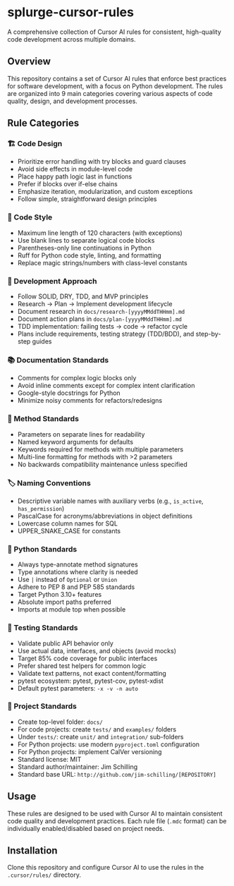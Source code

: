 # splurge-cursor-rules
A comprehensive collection of Cursor AI rules for consistent, high-quality code development across multiple domains.

## Overview

This repository contains a set of Cursor AI rules that enforce best practices for software development, with a focus on Python development. The rules are organized into 9 main categories covering various aspects of code quality, design, and development processes.

## Rule Categories

### 🏗️ Code Design
- Prioritize error handling with try blocks and guard clauses
- Avoid side effects in module-level code
- Place happy path logic last in functions
- Prefer if blocks over if-else chains
- Emphasize iteration, modularization, and custom exceptions
- Follow simple, straightforward design principles

### 🎨 Code Style
- Maximum line length of 120 characters (with exceptions)
- Use blank lines to separate logical code blocks
- Parentheses-only line continuations in Python
- Ruff for Python code style, linting, and formatting
- Replace magic strings/numbers with class-level constants

### 🔄 Development Approach
- Follow SOLID, DRY, TDD, and MVP principles
- Research → Plan → Implement development lifecycle
- Document research in `docs/research-[yyyyMMddTHHmm].md`
- Document action plans in `docs/plan-[yyyyMMddTHHmm].md`
- TDD implementation: failing tests → code → refactor cycle
- Plans include requirements, testing strategy (TDD/BDD), and step-by-step guides

### 📚 Documentation Standards
- Comments for complex logic blocks only
- Avoid inline comments except for complex intent clarification
- Google-style docstrings for Python
- Minimize noisy comments for refactors/redesigns

### 🔧 Method Standards
- Parameters on separate lines for readability
- Named keyword arguments for defaults
- Keywords required for methods with multiple parameters
- Multi-line formatting for methods with >2 parameters
- No backwards compatibility maintenance unless specified

### 🏷️ Naming Conventions
- Descriptive variable names with auxiliary verbs (e.g., `is_active`, `has_permission`)
- PascalCase for acronyms/abbreviations in object definitions
- Lowercase column names for SQL
- UPPER_SNAKE_CASE for constants

### 🐍 Python Standards
- Always type-annotate method signatures
- Type annotations where clarity is needed
- Use `|` instead of `Optional` or `Union`
- Adhere to PEP 8 and PEP 585 standards
- Target Python 3.10+ features
- Absolute import paths preferred
- Imports at module top when possible

### 🧪 Testing Standards
- Validate public API behavior only
- Use actual data, interfaces, and objects (avoid mocks)
- Target 85% code coverage for public interfaces
- Prefer shared test helpers for common logic
- Validate text patterns, not exact content/formatting
- pytest ecosystem: pytest, pytest-cov, pytest-xdist
- Default pytest parameters: `-x -v -n auto`

### 📁 Project Standards
- Create top-level folder: `docs/`
- For code projects: create `tests/` and `examples/` folders
- Under `tests/`: create `unit/` and `integration/` sub-folders
- For Python projects: use modern `pyproject.toml` configuration
- For Python projects: implement CalVer versioning
- Standard license: MIT
- Standard author/maintainer: Jim Schilling
- Standard base URL: `http://github.com/jim-schilling/[REPOSITORY]`

## Usage

These rules are designed to be used with Cursor AI to maintain consistent code quality and development practices. Each rule file (`.mdc` format) can be individually enabled/disabled based on project needs.

## Installation

Clone this repository and configure Cursor AI to use the rules in the `.cursor/rules/` directory.
